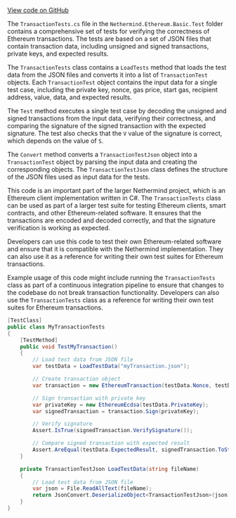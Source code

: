 [View code on GitHub](https://github.com/nethermindeth/nethermind/son/src/Nethermind/Ethereum.Basic.Test)

The `TransactionTests.cs` file in the `Nethermind.Ethereum.Basic.Test` folder contains a comprehensive set of tests for verifying the correctness of Ethereum transactions. The tests are based on a set of JSON files that contain transaction data, including unsigned and signed transactions, private keys, and expected results.

The `TransactionTests` class contains a `LoadTests` method that loads the test data from the JSON files and converts it into a list of `TransactionTest` objects. Each `TransactionTest` object contains the input data for a single test case, including the private key, nonce, gas price, start gas, recipient address, value, data, and expected results.

The `Test` method executes a single test case by decoding the unsigned and signed transactions from the input data, verifying their correctness, and comparing the signature of the signed transaction with the expected signature. The test also checks that the `V` value of the signature is correct, which depends on the value of `S`.

The `Convert` method converts a `TransactionTestJson` object into a `TransactionTest` object by parsing the input data and creating the corresponding objects. The `TransactionTestJson` class defines the structure of the JSON files used as input data for the tests.

This code is an important part of the larger Nethermind project, which is an Ethereum client implementation written in C#. The `TransactionTests` class can be used as part of a larger test suite for testing Ethereum clients, smart contracts, and other Ethereum-related software. It ensures that the transactions are encoded and decoded correctly, and that the signature verification is working as expected.

Developers can use this code to test their own Ethereum-related software and ensure that it is compatible with the Nethermind implementation. They can also use it as a reference for writing their own test suites for Ethereum transactions.

Example usage of this code might include running the `TransactionTests` class as part of a continuous integration pipeline to ensure that changes to the codebase do not break transaction functionality. Developers can also use the `TransactionTests` class as a reference for writing their own test suites for Ethereum transactions.

```csharp
[TestClass]
public class MyTransactionTests
{
    [TestMethod]
    public void TestMyTransaction()
    {
        // Load test data from JSON file
        var testData = LoadTestData("myTransaction.json");

        // Create transaction object
        var transaction = new EthereumTransaction(testData.Nonce, testData.GasPrice, testData.StartGas, testData.To, testData.Value, testData.Data);

        // Sign transaction with private key
        var privateKey = new EthereumEcdsa(testData.PrivateKey);
        var signedTransaction = transaction.Sign(privateKey);

        // Verify signature
        Assert.IsTrue(signedTransaction.VerifySignature());

        // Compare signed transaction with expected result
        Assert.AreEqual(testData.ExpectedResult, signedTransaction.ToString());
    }

    private TransactionTestJson LoadTestData(string fileName)
    {
        // Load test data from JSON file
        var json = File.ReadAllText(fileName);
        return JsonConvert.DeserializeObject<TransactionTestJson>(json);
    }
}
```
